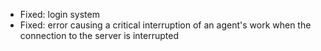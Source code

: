 - Fixed: login system
- Fixed: error causing a critical interruption of an agent's work when the connection to the server is interrupted